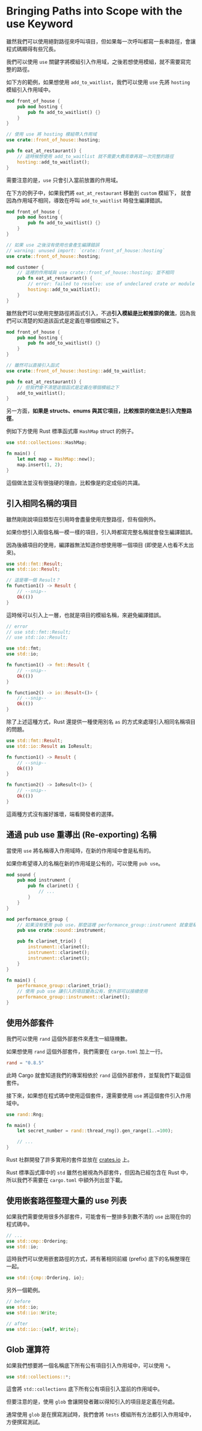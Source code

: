 # Bringing Paths into Scope with the use Keyword

雖然我們可以使用絕對路徑來呼叫項目，但如果每一次呼叫都寫一長串路徑，會讓程式碼顯得有些冗長。

我們可以使用 `use` 關鍵字將模組引入作用域，之後若想使用模組，就不需要寫完整的路徑。

如下方的範例，如果想使用 `add_to_waitlist`，我們可以使用 `use` 先將 `hosting` 模組引入作用域中。

```rust
mod front_of_house {
    pub mod hosting {
        pub fn add_to_waitlist() {}
    }
}

// 使用 use 將 hosting 模組帶入作用域
use crate::front_of_house::hosting;

pub fn eat_at_restaurant() {
    // 這時候想使用 add_to_waitlist 就不需要大費周章再寫一次完整的路徑
    hosting::add_to_waitlist();
}
```

需要注意的是，`use` 只會引入當前放置的作用域。

在下方的例子中，如果我們將 `eat_at_restaurant` 移動到 `custom` 模組下，
就會因為作用域不相同，導致在呼叫 `add_to_waitlist` 時發生編譯錯誤。

```rust
mod front_of_house {
    pub mod hosting {
        pub fn add_to_waitlist() {}
    }
}

// 如果 use 之後沒有使用也會產生編譯錯誤
// warning: unused import: `crate::front_of_house::hosting`
use crate::front_of_house::hosting;

mod customer {
    // 這裡的作用域與 use crate::front_of_house::hosting; 並不相同
    pub fn eat_at_restaurant() {
        // error: failed to resolve: use of undeclared crate or module `hosting`
        hosting::add_to_waitlist();
    }
}
```

雖然我們可以使用完整路徑將函式引入，不過**引入模組是比較推崇的做法**，因為我們可以清楚的知道該函式是定義在哪個模組之下。

```rust
mod front_of_house {
    pub mod hosting {
        pub fn add_to_waitlist() {}
    }
}

// 雖然可以直接引入函式
use crate::front_of_house::hosting::add_to_waitlist;

pub fn eat_at_restaurant() {
    // 但我們會不清楚這個函式是定義在哪個模組之下
    add_to_waitlist();
}
```

另一方面，**如果是 structs、enums 與其它項目，比較推崇的做法是引入完整路徑**。

例如下方使用 Rust 標準函式庫 `HashMap` struct 的例子。

```rust
use std::collections::HashMap;

fn main() {
    let mut map = HashMap::new();
    map.insert(1, 2);
}
```

這個做法並沒有很強硬的理由，比較像是約定成俗的共識。

## 引入相同名稱的項目

雖然剛剛說項目類型在引用時會盡量使用完整路徑，但有個例外。

如果你想引入兩個名稱一模一樣的項目，引入時都寫完整名稱就會發生編譯錯誤。

因為後續項目的使用，編譯器無法知道你想使用哪一個項目 (即使是人也看不太出來)。

```rust
use std::fmt::Result;
use std::io::Result;

// 這是哪一個 Result？
fn function1() -> Result {
    // --snip--
    Ok(())
}
```

這時候可以引入上一層，也就是項目的模組名稱，來避免編譯錯誤。

```rust
// error
// use std::fmt::Result;
// use std::io::Result;

use std::fmt;
use std::io;

fn function1() -> fmt::Result {
    // --snip--
    Ok(())
}

fn function2() -> io::Result<()> {
    // --snip--
    Ok(())
}
```

除了上述這種方式，Rust 還提供一種使用別名 `as` 的方式來處理引入相同名稱項目的問題。

```rust
use std::fmt::Result;
use std::io::Result as IoResult;

fn function1() -> Result {
    // --snip--
    Ok(())
}

fn function2() -> IoResult<()> {
    // --snip--
    Ok(())
}
```

這兩種方式沒有誰好誰壞，端看開發者的選擇。

## 通過 pub use 重導出 (Re-exporting) 名稱

當使用 `use` 將名稱導入作用域時，在新的作用域中會是私有的。

如果你希望導入的名稱在新的作用域是公有的，可以使用 `pub use`。

```rust
mod sound {
    pub mod instrument {
        pub fn clarinet() {
            // ...
        }
    }
}

mod performance_group {
    // 如果沒有使用 pub use，那麼這裡 performance_group::instrument 就會是私有的
    pub use crate::sound::instrument;

    pub fn clarinet_trio() {
        instrument::clarinet();
        instrument::clarinet();
        instrument::clarinet();
    }
}

fn main() {
    performance_group::clarinet_trio();
    // 使用 pub use 讓引入的項目變為公有，使外部可以接續使用
    performance_group::instrument::clarinet();
}
```

## 使用外部套件

我們可以使用 `rand` 這個外部套件來產生一組隨機數。

如果想使用 `rand` 這個外部套件，我們需要在 `cargo.toml` 加上一行。

```toml
rand = "0.8.5"
```

此時 Cargo 就會知道我們的專案相依於 `rand` 這個外部套件，並幫我們下載這個套件。

接下來，如果想在程式碼中使用這個套件，還需要使用 `use` 將這個套件引入作用域中。

```rust
use rand::Rng;

fn main() {
    let secret_number = rand::thread_rng().gen_range(1..=100);

    // ...
}
```

Rust 社群開發了許多實用的套件並放在 [crates.io](https://crates.io/) 上。

Rust 標準函式庫中的 `std` 雖然也被視為外部套件，但因為已經包含在 Rust 中，所以我們不需要在 `cargo.toml` 中額外列出並下載。

## 使用嵌套路徑整理大量的 use 列表

如果我們需要使用很多外部套件，可能會有一整排多到數不清的 `use` 出現在你的程式碼中。

```rust
// ...
use std::cmp::Ordering;
use std::io;
```

這時我們可以使用嵌套路徑的方式，將有著相同前綴 (prefix) 底下的名稱整理在一起。

```rust
use std::{cmp::Ordering, io};
```

另外一個範例。

```rust
// before
use std::io;
use std::io::Write;

// after
use std::io::{self, Write};
```

## Glob 運算符

如果我們想要將一個名稱底下所有公有項目引入作用域中，可以使用 `*`。

```rust
use std::collections::*;
```

這會將 `std::collections` 底下所有公有項目引入當前的作用域中。

但要注意的是，使用 `glob` 會讓開發者難以得知引入的項目是定義在何處。

通常使用 `glob` 是在撰寫測試時，我們會將 `tests` 模組所有方法都引入作用域中，方便撰寫測試。
